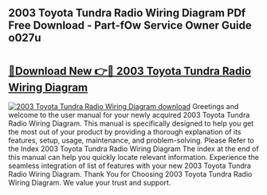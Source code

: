 ## 2003 Toyota Tundra Radio Wiring Diagram PDf Free Download - Part-fOw Service Owner Guide o027u

# <h2><a href="http://dfhrvym.blite.top/?on=2003+Toyota+Tundra+Radio+Wiring+Diagram">🔗Download New 👉🔴 2003 Toyota Tundra Radio Wiring Diagram</a></h2>

[![2003 Toyota Tundra Radio Wiring Diagram download](https://i.imgur.com/lujVjoI.png)](http://dfhrvym.blite.top/?on=2003+Toyota+Tundra+Radio+Wiring+Diagram)
Greetings and welcome to the user manual for your newly acquired 2003 Toyota Tundra Radio Wiring Diagram. This manual is specifically designed to help you get the most out of your product by providing a thorough explanation of its features, setup, usage, maintenance, and problem-solving. Please Refer to the Index 2003 Toyota Tundra Radio Wiring Diagram The index at the end of this manual can help you quickly locate relevant information. Experience the seamless integration of list of features with your new 2003 Toyota Tundra Radio Wiring Diagram. Thank You for Choosing 2003 Toyota Tundra Radio Wiring Diagram. We value your trust and support.
